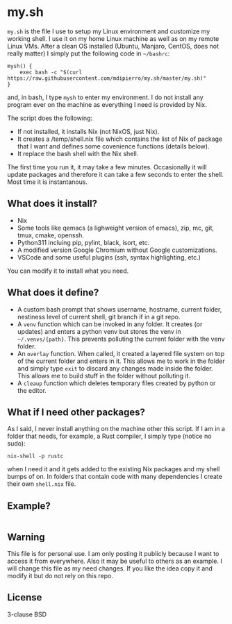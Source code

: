 # my.sh

`my.sh` is the file I use to setup my Linux environment and customize my working shell. I use it on my home Linux machine as well as on my remote Linux VMs. After a clean OS installed (Ubuntu, Manjaro, CentOS, does not really matter) I simply put the following code in `~/bashrc`:

```
mysh() {
    exec bash -c "$(curl https://raw.githubusercontent.com/mdipierro/my.sh/master/my.sh)"
}
```

and, in bash, I type `mysh` to enter my environment. I do not install any program ever on the machine as everything I need is provided by Nix.

The script does the following:

- If not installed, it installs Nix (not NixOS, just Nix).
- It creates a /temp/shell.nix file which contains the list of Nix of package that I want and defines some covenience functions (details below).
- It replace the bash shell with the Nix shell.

The first time you run it, it may take a few minutes. Occasionally it will update packages and therefore it can take a few seconds to enter the shell. Most time it is instantanous.

## What does it install?

- Nix
- Some tools like qemacs (a lighweight version of emacs), zip, mc, git, tmux, cmake, openssh.
- Python311 incluing pip, pylint, black, isort, etc.
- A modified version Google Chromium without Google customizations.
- VSCode and some useful plugins (ssh, syntax highlighting, etc.)

You can modify it to install what you need.

## What does it define?

- A custom bash prompt that shows username, hostname, current folder, nestiness level of current shell, git branch if in a git repo.
- A `venv` function which can be invoked in any folder. It creates (or updates) and enters a python venv but stores the venv in `~/.venvs/{path}`. This prevents polluting the current folder with the venv folder.
- An `overlay` function. When called, it created a layered file system on top of the current folder and enters in it. This allows me to work in the folder and simply type `exit` to discard any changes made inside the folder. This allows me to build stuff in the folder without polluting it.
- A `cleaup` function which deletes temporary files created by python or the editor.


## What if I need other packages?

As I said, I never install anything on the machine other this script. If I am in a folder that needs, for example, a Rust compiler, I simply type (notice no sudo):

```
nix-shell -p rustc
```

when I need it and it gets added to the existing Nix packages and my shell bumps of on. In folders that contain code with many dependencies I create their own `shell.nix` file.

## Example?

```
```

## Warning

This file is for personal use. I am only posting it publicly because I want to access it from everywhere. Also it may be useful to others as an example. I will change this file as my need changes. If you like the idea copy it and modify it but do not rely on this repo.

## License

3-clause BSD